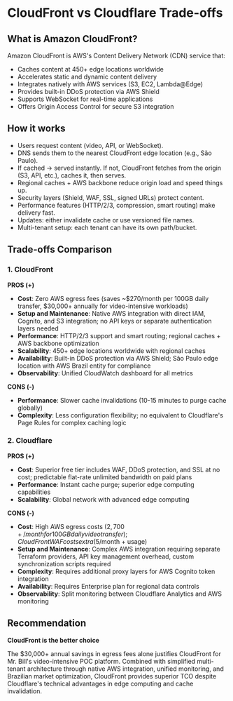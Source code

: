 # CloudFront vs Cloudflare Trade-offs

## What is Amazon CloudFront?

Amazon CloudFront is AWS's Content Delivery Network (CDN) service that:

- Caches content at 450+ edge locations worldwide
- Accelerates static and dynamic content delivery
- Integrates natively with AWS services (S3, EC2, Lambda@Edge)
- Provides built-in DDoS protection via AWS Shield
- Supports WebSocket for real-time applications
- Offers Origin Access Control for secure S3 integration

## How it works

- Users request content (video, API, or WebSocket).
- DNS sends them to the nearest CloudFront edge location (e.g., São Paulo).
- If cached → served instantly. If not, CloudFront fetches from the origin (S3, API, etc.), caches it, then serves.
- Regional caches + AWS backbone reduce origin load and speed things up.
- Security layers (Shield, WAF, SSL, signed URLs) protect content.
- Performance features (HTTP/2/3, compression, smart routing) make delivery fast.
- Updates: either invalidate cache or use versioned file names.
- Multi-tenant setup: each tenant can have its own path/bucket.

## Trade-offs Comparison

### 1. CloudFront

**PROS (+)**
- **Cost**: Zero AWS egress fees (saves ~$270/month per 100GB daily transfer, $30,000+ annually for video-intensive workloads)
- **Setup and Maintenance**: Native AWS integration with direct IAM, Cognito, and S3 integration; no API keys or separate authentication layers needed
- **Performance**: HTTP/2/3 support and smart routing; regional caches + AWS backbone optimization
- **Scalability**: 450+ edge locations worldwide with regional caches
- **Availability**: Built-in DDoS protection via AWS Shield; São Paulo edge location with AWS Brazil entity for compliance
- **Observability**: Unified CloudWatch dashboard for all metrics

**CONS (-)**
- **Performance**: Slower cache invalidations (10-15 minutes to purge cache globally)
- **Complexity**: Less configuration flexibility; no equivalent to Cloudflare's Page Rules for complex caching logic

### 2. Cloudflare

**PROS (+)**
- **Cost**: Superior free tier includes WAF, DDoS protection, and SSL at no cost; predictable flat-rate unlimited bandwidth on paid plans
- **Performance**: Instant cache purge; superior edge computing capabilities
- **Scalability**: Global network with advanced edge computing

**CONS (-)**
- **Cost**: High AWS egress costs ($2,700+/month for 100GB daily video transfer); CloudFront WAF costs extra ($5/month + usage)
- **Setup and Maintenance**: Complex AWS integration requiring separate Terraform providers, API key management overhead, custom synchronization scripts required
- **Complexity**: Requires additional proxy layers for AWS Cognito token integration
- **Availability**: Requires Enterprise plan for regional data controls
- **Observability**: Split monitoring between Cloudflare Analytics and AWS monitoring

## Recommendation

**CloudFront is the better choice**

The $30,000+ annual savings in egress fees alone justifies CloudFront for Mr. Bill's video-intensive POC platform. Combined with simplified multi-tenant architecture through native AWS integration, unified monitoring, and Brazilian market optimization, CloudFront provides superior TCO despite Cloudflare's technical advantages in edge computing and cache invalidation.
